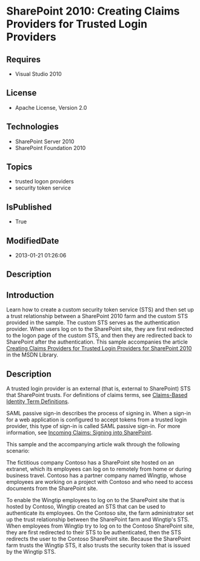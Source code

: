 # SharePoint 2010: Creating Claims Providers for Trusted Login Providers
## Requires
* Visual Studio 2010
## License
* Apache License, Version 2.0
## Technologies
* SharePoint Server 2010
* SharePoint Foundation 2010
## Topics
* trusted logon providers
* security token service
## IsPublished
* True
## ModifiedDate
* 2013-01-21 01:26:06
## Description

<h2><strong>Introduction</strong></h2>
<p>Learn how to create a custom security token service (STS) and then set up a trust relationship between a SharePoint 2010 farm and the custom STS provided in the sample. The custom STS serves as the authentication provider. When users log on to the SharePoint
 site, they are first redirected to the logon page of the custom STS, and then they are redirected back to SharePoint after the authentication. This sample accompanies the article
<a href="http://msdn.microsoft.com/en-us/library/gg251994(office.14).aspx">Creating Claims Providers for Trusted Login Providers for SharePoint 2010</a> in the MSDN Library.</p>
<h2><strong>Description</strong></h2>
<p>A trusted login provider is an external (that is, external to SharePoint) STS that SharePoint trusts. For definitions of claims terms, see
<a href="http://msdn.microsoft.com/en-us/library/ee534975.aspx">Claims-Based Identity Term Definitions</a>.</p>
<p>SAML passive sign-in describes the process of signing in. When a sign-in for a web application is configured to accept tokens from a trusted login provider, this type of sign-in is called SAML passive sign-in. For more information, see
<a href="http://msdn.microsoft.com/en-us/library/ee534967.aspx">Incoming Claims: Signing into SharePoint</a>.</p>
<p>This sample and the accompanying article walk through the following scenario:</p>
<p>The fictitious company Contoso has a SharePoint site hosted on an extranet, which its employees can log on to remotely from home or during business travel. Contoso has a partner company named Wingtip, whose employees are working on a project with Contoso
 and who need to access documents from the SharePoint site.</p>
<p>To enable the Wingtip employees to log on to the SharePoint site that is hosted by Contoso, Wingtip created an STS that can be used to authenticate its employees. On the Contoso site, the farm administrator set up the trust relationship between the SharePoint
 farm and Wingtip's STS. When employees from Wingtip try to log on to the Contoso SharePoint site, they are first redirected to their STS to be authenticated, then the STS redirects the user to the Contoso SharePoint site. Because the SharePoint farm trusts
 the Wingtip STS, it also trusts the security token that is issued by the Wingtip STS.</p>
